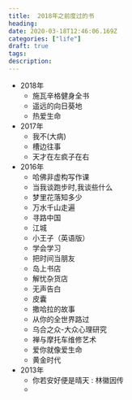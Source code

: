 ```yaml
---
title:  2018年之前度过的书
heading: 
date: 2020-03-18T12:46:06.169Z
categories: ["life"]
draft: true
tags: 
description: 
---
```



- 2018年
    - 施瓦辛格健身全书
    - 遥远的向日葵地
    - 热爱生命
- 2017年     
    - 我不(大病)
    - 槽边往事
    - 天才在左疯子在右
- 2016年
    - 哈佛非虚构写作课
    - 当我谈跑步时,我谈些什么
    - 梦里花落知多少
    - 万水千山走遍
    - 寻路中国
    - 江城
    - 小王子（英语版）
    - 学会学习
    - 把时间当朋友
    - 岛上书店
    - 解忧杂货店
    - 无声告白
    - 皮囊
    - 撒哈拉的故事
    - 从你的全世界路过
    - 乌合之众-大众心理研究
    - 禅与摩托车维修艺术
    - 爱你就像爱生命
    - 黄金时代
- 2013年
    - 你若安好便是晴天 : 林徽因传
    - 